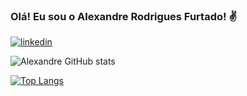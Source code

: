 ### Olá! Eu sou o Alexandre Rodrigues Furtado! ✌️


[![linkedin](https://img.shields.io/badge/LinkedIn-0077B5?style=for-the-badge&logo=linkedin&logoColor=white)](https://www.linkedin.com/in/alexandre-r-33491764?lipi=urn%3Ali%3Apage%3Ad_flagship3_profile_view_base_contact_details%3BCH%2FuNj8UQ9qi5%2FRKNU7rLA%3D%3D)

![Alexandre GitHub stats](https://github-readme-stats.vercel.app/api?username=AlexandreRodriguesFurtado&show_icons=true&theme=dracula)

[![Top Langs](https://github-readme-stats.vercel.app/api/top-langs/?username=AlexandreRodriguesFurtado)](https://github.com/anuraghazra/github-readme-stats)
